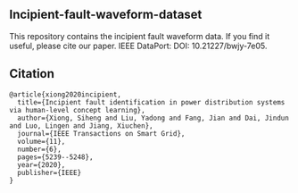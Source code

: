 ## Incipient-fault-waveform-dataset
This repository contains the incipient fault waveform data. If you find it useful, please cite our paper.
IEEE DataPort: DOI: 10.21227/bwjy-7e05.
## Citation
```
@article{xiong2020incipient,
  title={Incipient fault identification in power distribution systems via human-level concept learning},
  author={Xiong, Siheng and Liu, Yadong and Fang, Jian and Dai, Jindun and Luo, Lingen and Jiang, Xiuchen},
  journal={IEEE Transactions on Smart Grid},
  volume={11},
  number={6},
  pages={5239--5248},
  year={2020},
  publisher={IEEE}
}
```
